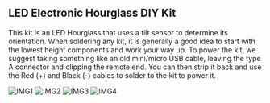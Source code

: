 ## LED Electronic Hourglass DIY Kit

This kit is an LED Hourglass that uses a tilt sensor to determine its
orientation.  When soldering any kit, it is generally a good idea to
start with the lowest height components and work your way up.  To power
the kit, we suggest taking something like an old mini/micro USB cable,
leaving the type A connector and clipping the remote end.  You can then
strip it back and use the Red (+) and Black (-) cables to solder to the
kit to power it. 

![IMG1](https://ae01.alicdn.com/kf/HTB1XfkNd3jN8KJjSZFkq6yboXXaM.jpg)
![IMG2](https://ae01.alicdn.com/kf/HTB1AVs1dWLN8KJjSZFKq6z7NVXae.jpg)
![IMG3](https://ae01.alicdn.com/kf/HTB1V6gOd8fM8KJjSZFOq6xr5XXaM.jpg)
![IMG4](https://ae01.alicdn.com/kf/HTB1Teo8lcjI8KJjSsppq6xbyVXaz.jpg)

